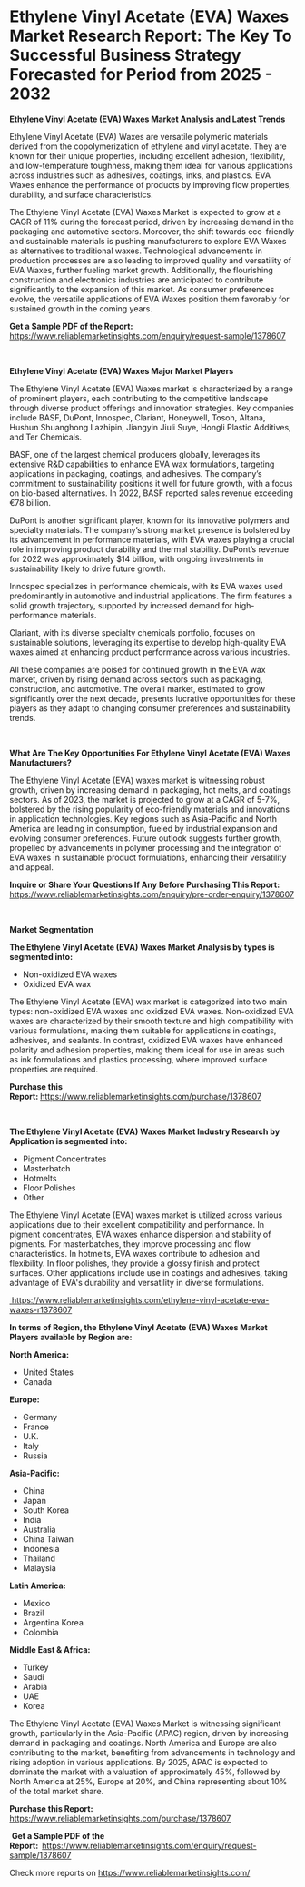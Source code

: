 <p><h1>Ethylene Vinyl Acetate (EVA) Waxes Market Research Report: The Key To Successful Business Strategy Forecasted for Period from 2025 - 2032</h1></p><p><strong>Ethylene Vinyl Acetate (EVA) Waxes Market Analysis and Latest Trends</strong></p>
<p><p>Ethylene Vinyl Acetate (EVA) Waxes are versatile polymeric materials derived from the copolymerization of ethylene and vinyl acetate. They are known for their unique properties, including excellent adhesion, flexibility, and low-temperature toughness, making them ideal for various applications across industries such as adhesives, coatings, inks, and plastics. EVA Waxes enhance the performance of products by improving flow properties, durability, and surface characteristics.</p><p>The Ethylene Vinyl Acetate (EVA) Waxes Market is expected to grow at a CAGR of 11% during the forecast period, driven by increasing demand in the packaging and automotive sectors. Moreover, the shift towards eco-friendly and sustainable materials is pushing manufacturers to explore EVA Waxes as alternatives to traditional waxes. Technological advancements in production processes are also leading to improved quality and versatility of EVA Waxes, further fueling market growth. Additionally, the flourishing construction and electronics industries are anticipated to contribute significantly to the expansion of this market. As consumer preferences evolve, the versatile applications of EVA Waxes position them favorably for sustained growth in the coming years.</p></p>
<p><strong>Get a Sample PDF of the Report:&nbsp;</strong> <a href="https://www.reliablemarketinsights.com/enquiry/request-sample/1378607?utm_campaign=2010&utm_medium=2&utm_source=Github&utm_content=ia&utm_term=01022025&utm_id=ethylene-vinyl-acetate-eva-waxes">https://www.reliablemarketinsights.com/enquiry/request-sample/1378607</a></p>
<p>&nbsp;</p>
<p><strong>Ethylene Vinyl Acetate (EVA) Waxes Major Market Players</strong></p>
<p><p>The Ethylene Vinyl Acetate (EVA) Waxes market is characterized by a range of prominent players, each contributing to the competitive landscape through diverse product offerings and innovation strategies. Key companies include BASF, DuPont, Innospec, Clariant, Honeywell, Tosoh, Altana, Hushun Shuanghong Lazhipin, Jiangyin Jiuli Suye, Hongli Plastic Additives, and Ter Chemicals.</p><p>BASF, one of the largest chemical producers globally, leverages its extensive R&D capabilities to enhance EVA wax formulations, targeting applications in packaging, coatings, and adhesives. The company’s commitment to sustainability positions it well for future growth, with a focus on bio-based alternatives. In 2022, BASF reported sales revenue exceeding €78 billion.</p><p>DuPont is another significant player, known for its innovative polymers and specialty materials. The company’s strong market presence is bolstered by its advancement in performance materials, with EVA waxes playing a crucial role in improving product durability and thermal stability. DuPont’s revenue for 2022 was approximately $14 billion, with ongoing investments in sustainability likely to drive future growth.</p><p>Innospec specializes in performance chemicals, with its EVA waxes used predominantly in automotive and industrial applications. The firm features a solid growth trajectory, supported by increased demand for high-performance materials. </p><p>Clariant, with its diverse specialty chemicals portfolio, focuses on sustainable solutions, leveraging its expertise to develop high-quality EVA waxes aimed at enhancing product performance across various industries. </p><p>All these companies are poised for continued growth in the EVA wax market, driven by rising demand across sectors such as packaging, construction, and automotive. The overall market, estimated to grow significantly over the next decade, presents lucrative opportunities for these players as they adapt to changing consumer preferences and sustainability trends.</p></p>
<p>&nbsp;</p>
<p><strong>What Are The Key Opportunities For Ethylene Vinyl Acetate (EVA) Waxes Manufacturers?</strong></p>
<p><p>The Ethylene Vinyl Acetate (EVA) waxes market is witnessing robust growth, driven by increasing demand in packaging, hot melts, and coatings sectors. As of 2023, the market is projected to grow at a CAGR of 5-7%, bolstered by the rising popularity of eco-friendly materials and innovations in application technologies. Key regions such as Asia-Pacific and North America are leading in consumption, fueled by industrial expansion and evolving consumer preferences. Future outlook suggests further growth, propelled by advancements in polymer processing and the integration of EVA waxes in sustainable product formulations, enhancing their versatility and appeal.</p></p>
<p><strong>Inquire or Share Your Questions If Any Before Purchasing This Report:</strong> <a href="https://www.reliablemarketinsights.com/enquiry/pre-order-enquiry/1378607?utm_campaign=2010&utm_medium=2&utm_source=Github&utm_content=ia&utm_term=01022025&utm_id=ethylene-vinyl-acetate-eva-waxes">https://www.reliablemarketinsights.com/enquiry/pre-order-enquiry/1378607</a></p>
<p>&nbsp;</p>
<p><strong>Market Segmentation</strong></p>
<p><strong>The Ethylene Vinyl Acetate (EVA) Waxes Market Analysis by types is segmented into:</strong></p>
<p><ul><li>Non-oxidized EVA waxes</li><li>Oxidized EVA wax</li></ul></p>
<p><p>The Ethylene Vinyl Acetate (EVA) wax market is categorized into two main types: non-oxidized EVA waxes and oxidized EVA waxes. Non-oxidized EVA waxes are characterized by their smooth texture and high compatibility with various formulations, making them suitable for applications in coatings, adhesives, and sealants. In contrast, oxidized EVA waxes have enhanced polarity and adhesion properties, making them ideal for use in areas such as ink formulations and plastics processing, where improved surface properties are required.</p></p>
<p><strong>Purchase this Report:&nbsp;</strong><a href="https://www.reliablemarketinsights.com/purchase/1378607?utm_campaign=2010&utm_medium=2&utm_source=Github&utm_content=ia&utm_term=01022025&utm_id=ethylene-vinyl-acetate-eva-waxes">https://www.reliablemarketinsights.com/purchase/1378607</a></p>
<p>&nbsp;</p>
<p><strong>The Ethylene Vinyl Acetate (EVA) Waxes Market Industry Research by Application is segmented into:</strong></p>
<p><ul><li>Pigment Concentrates</li><li>Masterbatch</li><li>Hotmelts</li><li>Floor Polishes</li><li>Other</li></ul></p>
<p><p>The Ethylene Vinyl Acetate (EVA) waxes market is utilized across various applications due to their excellent compatibility and performance. In pigment concentrates, EVA waxes enhance dispersion and stability of pigments. For masterbatches, they improve processing and flow characteristics. In hotmelts, EVA waxes contribute to adhesion and flexibility. In floor polishes, they provide a glossy finish and protect surfaces. Other applications include use in coatings and adhesives, taking advantage of EVA's durability and versatility in diverse formulations.</p></p>
<p><a href="https://www.reliablemarketinsights.com/ethylene-vinyl-acetate-eva-waxes-r1378607?utm_campaign=2010&utm_medium=2&utm_source=Github&utm_content=ia&utm_term=01022025&utm_id=ethylene-vinyl-acetate-eva-waxes">&nbsp;https://www.reliablemarketinsights.com/ethylene-vinyl-acetate-eva-waxes-r1378607</a></p>
<p><strong>In terms of Region, the Ethylene Vinyl Acetate (EVA) Waxes Market Players available by Region are:</strong></p>
<p>
    <p> <strong> North America: </strong>
        <ul>
            <li>United States</li>
            <li>Canada</li>
        </ul>
        </p> 
    <p> <strong> Europe: </strong>
        <ul>
            <li>Germany</li>
            <li>France</li>
            <li>U.K.</li>
            <li>Italy</li>
            <li>Russia</li>
        </ul>
        </p> 
    <p> <strong> Asia-Pacific: </strong>
        <ul>
            <li>China</li>
            <li>Japan</li>
            <li>South Korea</li>
            <li>India</li>
            <li>Australia</li>
            <li>China Taiwan</li>
            <li>Indonesia</li>
            <li>Thailand</li>
            <li>Malaysia</li>
        </ul>
        </p> 
    <p> <strong> Latin America: </strong>
        <ul>
            <li>Mexico</li>
            <li>Brazil</li>
            <li>Argentina Korea</li>
            <li>Colombia</li>
        </ul>
        </p> 
    <p> <strong> Middle East & Africa: </strong>
        <ul>
            <li>Turkey</li>
            <li>Saudi</li>
            <li>Arabia</li>
            <li>UAE</li>
            <li>Korea</li>
        </ul>
    </p>
    </p>
<p><p>The Ethylene Vinyl Acetate (EVA) Waxes Market is witnessing significant growth, particularly in the Asia-Pacific (APAC) region, driven by increasing demand in packaging and coatings. North America and Europe are also contributing to the market, benefiting from advancements in technology and rising adoption in various applications. By 2025, APAC is expected to dominate the market with a valuation of approximately 45%, followed by North America at 25%, Europe at 20%, and China representing about 10% of the total market share.</p></p>
<p><strong>Purchase this Report: </strong><a href="https://www.reliablemarketinsights.com/purchase/1378607?utm_campaign=2010&utm_medium=2&utm_source=Github&utm_content=ia&utm_term=01022025&utm_id=ethylene-vinyl-acetate-eva-waxes">https://www.reliablemarketinsights.com/purchase/1378607</a></p>
<p>&nbsp;<strong>Get a Sample PDF of the Report:&nbsp;&nbsp;</strong><a href="https://www.reliablemarketinsights.com/enquiry/request-sample/1378607?utm_campaign=2010&utm_medium=2&utm_source=Github&utm_content=ia&utm_term=01022025&utm_id=ethylene-vinyl-acetate-eva-waxes">https://www.reliablemarketinsights.com/enquiry/request-sample/1378607</a></p>
<p><strong></strong></p>
<p>Check more reports on <a href="https://www.reliablemarketinsights.com/?utm_campaign=2010&utm_medium=2&utm_source=Github&utm_content=ia&utm_term=01022025&utm_id=ethylene-vinyl-acetate-eva-waxes">https://www.reliablemarketinsights.com/</a></p>